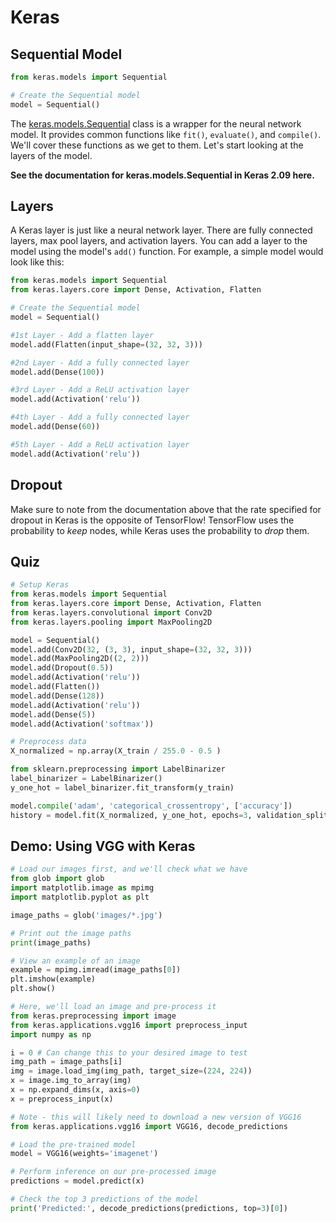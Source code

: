 # Keras

## Sequential Model

```python
from keras.models import Sequential

# Create the Sequential model
model = Sequential()
```

The [keras.models.Sequential](https://keras.io/models/sequential/) class is a wrapper for the neural network model. It provides common functions like `fit()`, `evaluate()`, and `compile()`. We'll cover these functions as we get to them. Let's start looking at the layers of the model.

**See the documentation for keras.models.Sequential in Keras 2.09 here.**

## Layers

A Keras layer is just like a neural network layer. There are fully connected layers, max pool layers, and activation layers. You can add a layer to the model using the model's `add()` function. For example, a simple model would look like this:

```python
from keras.models import Sequential
from keras.layers.core import Dense, Activation, Flatten

# Create the Sequential model
model = Sequential()

#1st Layer - Add a flatten layer
model.add(Flatten(input_shape=(32, 32, 3)))

#2nd Layer - Add a fully connected layer
model.add(Dense(100))

#3rd Layer - Add a ReLU activation layer
model.add(Activation('relu'))

#4th Layer - Add a fully connected layer
model.add(Dense(60))

#5th Layer - Add a ReLU activation layer
model.add(Activation('relu'))
```

## Dropout

Make sure to note from the documentation above that the rate specified for dropout in Keras is the opposite of TensorFlow! TensorFlow uses the probability to *keep* nodes, while Keras uses the probability to *drop* them.

## Quiz

```python
# Setup Keras
from keras.models import Sequential
from keras.layers.core import Dense, Activation, Flatten
from keras.layers.convolutional import Conv2D
from keras.layers.pooling import MaxPooling2D

model = Sequential()
model.add(Conv2D(32, (3, 3), input_shape=(32, 32, 3)))
model.add(MaxPooling2D((2, 2)))
model.add(Dropout(0.5))
model.add(Activation('relu'))
model.add(Flatten())
model.add(Dense(128))
model.add(Activation('relu'))
model.add(Dense(5))
model.add(Activation('softmax'))

# Preprocess data
X_normalized = np.array(X_train / 255.0 - 0.5 )

from sklearn.preprocessing import LabelBinarizer
label_binarizer = LabelBinarizer()
y_one_hot = label_binarizer.fit_transform(y_train)

model.compile('adam', 'categorical_crossentropy', ['accuracy'])
history = model.fit(X_normalized, y_one_hot, epochs=3, validation_split=0.2)
```



## Demo: Using VGG with Keras

```python
# Load our images first, and we'll check what we have
from glob import glob
import matplotlib.image as mpimg
import matplotlib.pyplot as plt

image_paths = glob('images/*.jpg')

# Print out the image paths
print(image_paths)

# View an example of an image
example = mpimg.imread(image_paths[0])
plt.imshow(example)
plt.show()

# Here, we'll load an image and pre-process it
from keras.preprocessing import image
from keras.applications.vgg16 import preprocess_input
import numpy as np

i = 0 # Can change this to your desired image to test
img_path = image_paths[i]
img = image.load_img(img_path, target_size=(224, 224))
x = image.img_to_array(img)
x = np.expand_dims(x, axis=0)
x = preprocess_input(x)

# Note - this will likely need to download a new version of VGG16
from keras.applications.vgg16 import VGG16, decode_predictions

# Load the pre-trained model
model = VGG16(weights='imagenet')

# Perform inference on our pre-processed image
predictions = model.predict(x)

# Check the top 3 predictions of the model
print('Predicted:', decode_predictions(predictions, top=3)[0])
```

